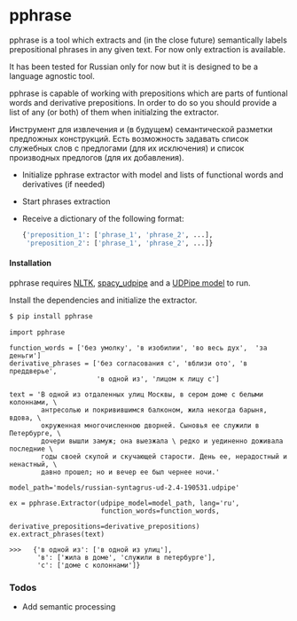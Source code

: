 # pphrase
pphrase is a tool which extracts and (in the close future) semantically labels prepositional phrases in any given text.
For now only extraction is available.

It has been tested for Russian only for now but it is designed to be a language agnostic tool.

pphrase is capable of working with prepositions which are parts of funtional words and derivative prepositions. In order to do so you should provide a list of any (or both) of them when initialzing the extractor.

Инструмент для извлечения и (в будущем) семантической разметки предложных конструкций. Есть возможность задавать список служебных слов с предлогами (для их исключения) и список производных предлогов (для их добавления).

  - Initialize pphrase extractor with model and lists of functional words and derivatives (if needed)
  - Start phrases extraction
  - Receive a dictionary of the following format:
    
    ```python
    {'preposition_1': ['phrase_1', 'phrase_2', ...],
     'preposition_2': ['phrase_1', 'phrase_2', ...]}
    ```


#### Installation

pphrase requires [NLTK](https://www.nltk.org),       [spacy_udpipe](https://pypi.org/project/spacy-udpipe/) and a [UDPipe model](https://ufal.mff.cuni.cz/udpipe/models) to run.

Install the dependencies and initialize the extractor.

```sh
$ pip install pphrase
```

```
import pphrase

function_words = ['без умолку', 'в изобилии', 'во весь дух',  'за деньги']
derivative_phrases = ['без согласования с', 'вблизи ото', 'в преддверье',
                      'в одной из', 'лицом к лицу с']

text = 'В одной из отдаленных улиц Москвы, в сером доме с белыми колоннами, \
        антресолью и покривившимся балконом, жила некогда барыня, вдова, \
        окруженная многочисленною дворней. Сыновья ее служили в Петербурге, \
        дочери вышли замуж; она выезжала \ редко и уединенно доживала последние \
        годы своей скупой и скучающей старости. День ее, нерадостный и ненастный, \
        давно прошел; но и вечер ее был чернее ночи.'

model_path='models/russian-syntagrus-ud-2.4-190531.udpipe'

ex = pphrase.Extractor(udpipe_model=model_path, lang='ru',
                       function_words=function_words,
                       derivative_prepositions=derivative_prepositions)
ex.extract_phrases(text)

>>>   {'в одной из': ['в одной из улиц'],
       'в': ['жила в доме', 'служили в петербурге'],
       'с': ['доме с колоннами']}
```

### Todos

 - Add semantic processing
